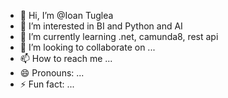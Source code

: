 - 👋 Hi, I’m @Ioan Tuglea
- 👀 I’m interested in BI and Python and AI
- 🌱 I’m currently learning .net, camunda8, rest api
- 💞️ I’m looking to collaborate on ...
- 📫 How to reach me ...
- 😄 Pronouns: ...
- ⚡ Fun fact: ...

<!---
this is a ✨ special ✨ repository because its `README.md` (this file) appears on your GitHub profile.
You can click the Preview link to take a look at your changes.
--->
